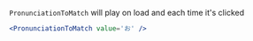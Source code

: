`PronunciationToMatch` will play on load and each time it's clicked
```jsx
<PronunciationToMatch value='お' />
```